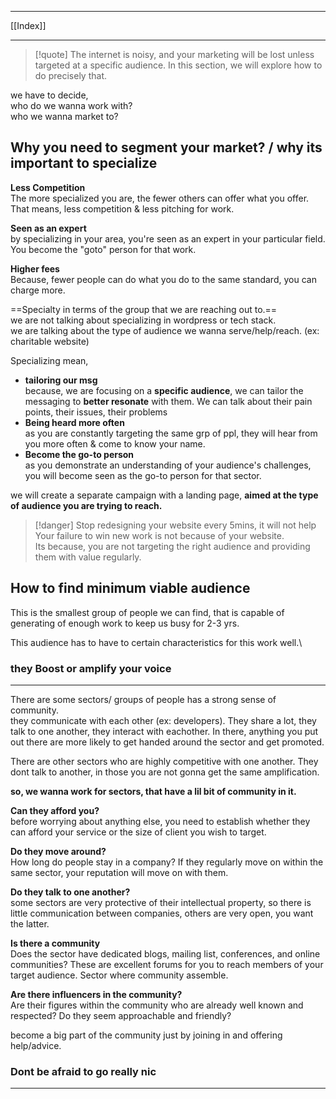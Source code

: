 
---
[[Index]]

---

> [!quote] The internet is noisy, and your marketing will be lost unless targeted at a specific audience. In this section, we will explore how to do precisely that.


we have to decide,\
who do we wanna work with?\
who we wanna market to?

## Why you need to segment your market? / why its important to specialize

**Less Competition**\
The more specialized you are, the fewer others can offer what you offer. That means, less competition & less pitching for work.

**Seen as an expert**\
by specializing in your area, you're seen as an expert in your particular field. You become the "goto" person for that work.

 **Higher fees**\
Because, fewer people can do what you do to the same standard, you can charge more.


==Specialty in terms of the group that we are reaching out to.==\
we are not talking about specializing in wordpress or tech stack.\
we are talking about the type of audience we wanna serve/help/reach. (ex: charitable website)

Specializing mean,
- **tailoring our msg**\
	because, we are focusing on a **specific audience**, we can tailor the messaging to **better resonate** with them. We can talk about their pain points, their issues, their problems
- **Being heard more often**\
	as you are constantly targeting the same grp of ppl, they will hear from you more often & come to know your name.
- **Become the go-to person**\
	as you demonstrate an understanding of your audience's challenges, you will become seen as the go-to person for that sector.

we will create a separate campaign with a landing page, **aimed at the type of audience you are trying to reach.**


> [!danger] Stop redesigning your website every 5mins, it will not help
> Your failure to win new work is not because of your website.\
> Its because, you are not targeting the right audience and providing them with value regularly.



## How to find minimum viable audience
This is the smallest group of people we can find, that is capable of generating of enough work to keep us busy for 2-3 yrs.

This audience has to have to certain characteristics for this work well.\


### they Boost or amplify your voice
---
There are some sectors/ groups of people has a strong sense of community.\
they communicate with each other (ex: developers). They share a lot, they talk to one another, they interact with eachother. In there, anything you put out there are more likely to get handed around the sector and get promoted.

There are other sectors who are highly competitive with one another. They dont talk to another, in those you are not gonna get the same amplification. 

**so, we wanna work for sectors, that have a lil bit of community in it.**

**Can they afford you?**\
before worrying about anything else, you need to establish whether they can afford your service or the size of client you wish to target.

**Do they move around?**\
How long do people stay in a company? If they regularly move on within the same sector, your reputation will move on with them.

**Do they talk to one another?**\
some sectors are very protective of their intellectual property, so there is little communication between companies, others are very open, you want the latter.

**Is there a community**\
Does the sector have dedicated blogs, mailing list, conferences, and online communities? These are excellent forums for you to reach members of your target audience. Sector where community assemble. 


**Are there influencers in the community?**\
Are their figures within the community who are already well known and respected? Do they seem approachable and friendly?

become a big part of the community just by joining in and offering help/advice.


### Dont be afraid to go really nic
---